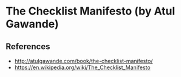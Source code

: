 # The Checklist Manifesto (by Atul Gawande)



## References
- http://atulgawande.com/book/the-checklist-manifesto/
- https://en.wikipedia.org/wiki/The_Checklist_Manifesto